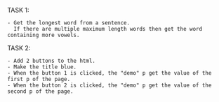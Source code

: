 TASK 1: 

	- Get the longest word from a sentence. 
	  If there are multiple maximum length words then get the word containing more vowels.

TASK 2:

    - Add 2 buttons to the html.
    - Make the title blue.
    - When the button 1 is clicked, the "demo" p get the value of the first p of the page.
    - When the button 2 is clicked, the "demo" p get the value of the second p of the page.
